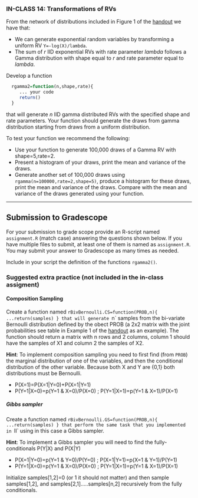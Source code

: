 ### IN-CLASS 14: Transformations of RVs

From the network of distributions included in Figure 1 of the [handout](https://github.com/gdlc/STAT_COMP/blob/master/HANDOUTS/SimulatingRandomVariables.pdf) we have that:
  - We can generate exponential random variables by transforming a uniform RV `Y=-log(X)/lambda`.
  - The sum of *r* IID exponential RVs with rate parameter *lambda* follows a Gamma distribution with shape equal to *r* and rate parameter equal to *lambda*.
 
Develop a function 

```r
  rgamma2=function(n,shape,rate){
     ... your code
     return()
  }
```

that will generate *n* IID gamma distributed RVs with the specified shape and rate parameters. Your function should generate the draws from gamma distribution starting from draws from a uniform distribution.


To test your function we recommend the following:

 - Use your function to generate 100,000 draws of a Gamma RV with shape=5,rate=2.
 - Present a histogram of your draws, print the mean and variance of the draws.
 - Generate another set of 100,000 draws using `rgamma(n=100000,rate=2,shape=5)`, produce a histogram for these draws, print the mean and variance of the draws. Compare with the mean and variance of the draws generated using your function.
 


----------------------------

## Submission to Gradescope

For your submission to grade scope provide an R-script named `assignment.R` (match case) answering the questions shown below. If you have multiple files to submit, at least one of them is named as `assignment.R`.  You may submit your answer to Gradescope as many times as needed.

Include in your script the definition of the functions `rgamma2()`.


### Suggested extra practice (not included in the in-class assigment)


#### Composition Sampling 

Create a function named `rBivBernoulli.CS=function(PROB,n){ ...return(samples) } that will generate `n` samples from the bi-variate Bernoulli distribution defined by the obect PROB (a 2x2 matrix with the joint probabilities see table in Example 1 of the [handout](https://github.com/gdlc/STAT_COMP/blob/master/HANDOUTS/SimulatingRandomVariables.pdf) as an example). The function should return a matrix with n rows and 2 columns, column 1 should have the samples of X1 and column 2 the samples of X2.

**Hint**: To implement composition sampling you need to first find (from `PROB`) the marginal distribution of one of the variables, and then the conditional distribution of the other variable. Because both X and Y are {0,1} both distributions must be Bernoulli.

  - P(X=1)=P(X=1|Y=0)+P(X=1|Y=1)
  - P(Y=1|X=0)=p(Y=1 & X=0)/P(X=0) ;  P(Y=1|X=1)=p(Y=1 & X=1)/P(X=1)
  
##### Gibbs sampler

Create a function named `rBivBernoulli.GS=function(PROB,n){ ...return(samples) } that perform the same task that you implemented in `II` using in this case a Gibbs sampler. 

**Hint**: To implement a Gibbs sampler you will need to find the fully-conditionals P(Y|X) and P(X|Y)

 - P(X=1|Y=0)=p(Y=1 & Y=0)/P(Y=0) ;  P(X=1|Y=1)=p(X=1 & Y=1)/P(Y=1)
 - P(Y=1|X=0)=p(Y=1 & X=0)/P(X=0) ;  P(Y=1|X=1)=p(Y=1 & X=1)/P(X=1)
 
Initialize samples[1,2]=0 (or 1 it should not matter) and then sample samples[1,2], and samples[2,1].....samples[n,2] recursively from the fully conditionals. 



